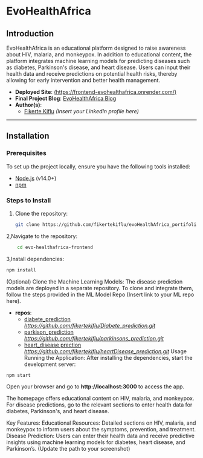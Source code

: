 # **EvoHealthAfrica**

## **Introduction**
EvoHealthAfrica is an educational platform designed to raise awareness about HIV, malaria, and monkeypox. In addition to educational content, the platform integrates machine learning models for predicting diseases such as diabetes, Parkinson's disease, and heart disease. Users can input their health data and receive predictions on potential health risks, thereby allowing for early intervention and better health management. 

- **Deployed Site**: [(https://frontend-evohealthafrica.onrender.com/)](#) 
- **Final Project Blog**: [EvoHealthAfrica Blog](#) 
- **Author(s)**: 
  - [Fikerte Kiflu](#) *(Insert your LinkedIn profile here)*

---

## **Installation**

### Prerequisites
To set up the project locally, ensure you have the following tools installed:
- [Node.js](https://nodejs.org/en/download/) (v14.0+)
- [npm](https://www.npmjs.com/get-npm)

### Steps to Install

1. Clone the repository:
   ```bash
   git clone https://github.com/fikertekiflu/evoHealthAfrica_portifolio_Project
   
2,Navigate to the repository:
  ```bash
      cd evo-healthafrica-frontend 
```
3,Install dependencies:
```bash
npm install
```
(Optional) Clone the Machine Learning Models:
The disease prediction models are deployed in a separate repository. To clone and integrate them, follow the steps provided in the ML Model Repo (Insert link to your ML repo here).
- **repos**: 
  - [diabete_prediction](#)   *https://github.com/fikertekiflu/Diabete_prediction.git*
  - [parkison_prediction](#)   *https://github.com/fikertekiflu/parkinsons_prediction.git*
  - [heart_disease prection](#)   *https://github.com/fikertekiflu/heartDisease_prediction.git*
Usage
Running the Application:
After installing the dependencies, start the development server:

```bash
npm start
```
Open your browser and go to **http://localhost:3000** to access the app.

The homepage offers educational content on HIV, malaria, and monkeypox. For disease predictions, go to the relevant sections to enter health data for diabetes, Parkinson's, and heart disease.

Key Features:
Educational Resources: Detailed sections on HIV, malaria, and monkeypox to inform users about the symptoms, prevention, and treatment.
Disease Prediction: Users can enter their health data and receive predictive insights using machine learning models for diabetes, heart disease, and Parkinson’s.
(Update the path to your screenshot)

